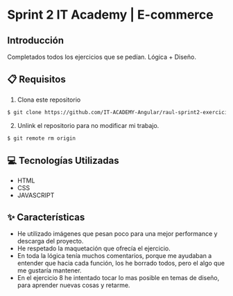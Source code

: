 # Sprint 2 IT Academy | E-commerce

## Introducción

Completados todos los ejercicios que se pedían. Lógica + Diseño.

## 📋 Requisitos


1. Clona este repositorio
```bash
$ git clone https://github.com/IT-ACADEMY-Angular/raul-sprint2-exercici-2.2.git
```

2. Unlink el repositorio para no modificar mi trabajo.

```bash
$ git remote rm origin
```

## 💻 Tecnologías Utilizadas

- HTML
- CSS
- JAVASCRIPT

## ✨ Características

- He utilizado imágenes que pesan poco para una mejor performance y descarga del proyecto.
- He respetado la maquetación que ofrecía el ejercicio.
- En toda la lógica tenía muchos comentarios, porque me ayudaban a entender que hacia cada función, los he borrado todos, pero el algo que me gustaría mantener.
- En el ejercicio 8 he intentado tocar lo mas posible en temas de diseño, para aprender nuevas cosas y retarme.